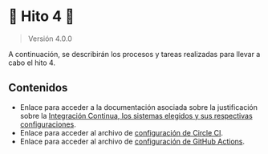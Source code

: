 # :scroll: Hito 4 :scroll:

> Versión 4.0.0

A continuación, se describirán los procesos y tareas realizadas para llevar a cabo el hito 4.

## Contenidos

- Enlace para acceder a la documentación asociada sobre la justificación sobre la [Integración Continua, los sistemas elegidos y sus respectivas configuraciones](hito4-eleccionCI.md).
- Enlace para acceder al archivo de [configuración de Circle CI](./../../../.circleci/config.yml).
- Enlace para acceder al archivo de [configuración de GitHub Actions](./../../../.github/workflows/github-actions.yml).